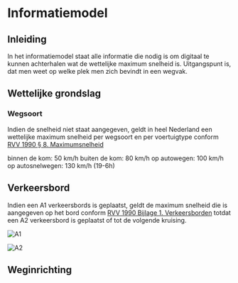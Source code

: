 # Informatiemodel

## Inleiding
In het informatiemodel staat alle informatie die nodig is om digitaal te kunnen achterhalen wat de wettelijke maximum snelheid is. Uitgangspunt is, dat men weet op welke plek men zich bevindt in een wegvak.


## Wettelijke grondslag


### Wegsoort

Indien de snelheid niet staat aangegeven, geldt in heel Nederland een wettelijke maximum snelheid per wegsoort en per voertuigtype conform [RVV 1990 § 8. Maximumsnelheid](https://wetten.overheid.nl/jci1.3:c:BWBR0004825&hoofdstuk=II&paragraaf=8&artikel=20&z=2021-07-01&g=2021-07-01)

binnen de kom: 50 km/h
buiten de kom: 80 km/h
op autowegen: 100 km/h
op autosnelwegen: 130 km/h (19-6h)


## Verkeersbord
Indien een A1 verkeersbords is geplaatst, geldt de maximum snelheid die is aangegeven op het bord conform [RVV 1990 Bijlage 1. Verkeersborden](https://wetten.overheid.nl/jci1.3:c:BWBR0004825&bijlage=1&z=2021-07-01&g=2021-07-01) totdat een A2 verkeersbord is geplaatst of tot de volgende kruising.

![A1](hoofdstukken/media/A1.png)

![A2](hoofdstukken/media/A2.png)

## Weginrichting



